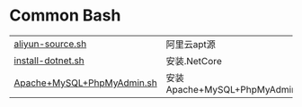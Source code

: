 # Common Bash

|   |   |
| :------ | :------ |
| [aliyun-source.sh](./aliyun-source.sh) | 阿里云apt源 |
| [install-dotnet.sh](./install-dotnet.sh) | 安装.NetCore |
| [Apache+MySQL+PhpMyAdmin.sh](./install-dotnet.sh) | 安装Apache+MySQL+PhpMyAdmin |